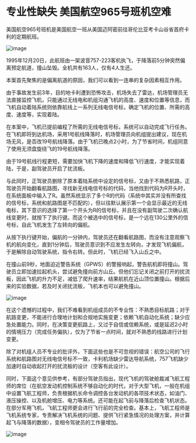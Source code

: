 # 专业性缺失 美国航空965号班机空难

美国航空965号班机是美国航空一班从美国迈阿密前往哥伦比亚考卡山谷省首府卡利的定期航班。

![image](https://github.com/user-attachments/assets/758009c3-12fd-4e44-bd48-98b7ac87ef0b)


1995年12月20日，此航班由一架波音757-223客机执飞，于降落前5分钟突然偏离预定航道，撞山坠毁。全机共有163人，仅有4人生还。

本案首先聚焦的是偏离航道的原因，我们可以看到一连串的复杂因素相互作用。

由于事故发生前3年，目的地卡利遭到恐怖攻击，机场失去了雷达，机场管理员无法直接监控飞机，只能通过无线电和机组沟通飞机的高度、速度和位置等信息，而飞机自动着陆系统则依靠航线上一系列无线电信号标，确定飞机的位置、所需的高度、速度等，实现着陆。

在本案中，飞机已提前编程了所需的无线电信号标，系统可以自动完成飞行任务。在飞机即将到达机场，采用1号航线降落时，机场管理员向机组提出建议，现在机场无风，是否改19号航线降落。由于飞机已晚点2小时，为了节省时间，机组同意了使用无须盘旋绕飞的19号航线降落。

由于19号航线行程更短，需要加快飞机下降的速度和降低飞行速度，才能实现着陆，于是，副驾驶员开启了扰流板。

与此同时，正驾驶员删除了原本着陆系统中设定的信号标，又由于不熟悉航路，正驾驶员开始翻看航路图，寻找新无线电信号标的代码，当他找到代码为R开头时，在系统面板中输入了R。虽然系统显示了多个R的代码（系统中其实并没有所查找的信号标，系统和航路图是不匹配的），但以往默认展示第一个会显示最近的无线电标，其下意识的选择了第一个开头为R的信号标，并且在没有副驾驶二次确认航线变更时，就按下了执行键。而这个被选中的信号标，是一个远在130公里外的信号标，自此飞机发生了左转向的偏航。

从按下执行键开始，偏航的一分钟内，驾驶员还在翻看航路图，而没有注意观察飞机的航向变化，直到1分钟后，驾驶员意识到不应发生左转向，才发现飞机偏航，于是解除自动驾驶系统，指令右转。但此时，飞机已经飞入山丘之中。

在撞山前9秒，地面迫近警告系统（GPWS）的警报响起，警告航机即将撞山。驾驶员立即加速拉起机头，尝试避免撞向前方山丘。但他们忘记关闭之前打开的扰流板，因此飞机的升力不足，减低了爬升速率，结果航机在近山顶位置撞山。根据后来的实验数据，若及时关闭扰流板，飞机本也可以避免撞山。

![image](https://github.com/user-attachments/assets/8bfea9fa-999f-440b-a5e2-5883bd7061fc)


在这个遗憾的过程中，我们不难看到机组成员的不专业性：不熟悉目标航路；对于航路变更，不能进行合理地计划和合规地实施变更；依赖飞机自动化系统；缺少应急处置能力。同时，在决策变更航路上，又过于自信或信赖系统，或是延迟2小时的情境压力（完成任务偏执），仅为了节省一点时间，就对不熟悉的线路进行计划变更。

除了对机组人员不专业的批评外，下面这些也是不可忽视的错误：航空公司的飞行系统和航路图对无线电信号标不一致，卡利机场缺少雷达导航系统，757飞机缺少加速时自动收起打开的扰流板的设计（空客有此设计）。

同时，下面这个意见供参考，有部分驾驶员指出，现代飞机的驾驶舱裁减飞航工程师的席位（在航空发动机控制系统不够自动化的时代，对于大型飞机，一般在机组中设置飞航工程师，负责根据机长命令调控各台发动机的各项技术状态，如油门、液压操控、以及机舱增压、电力等系统。还可能在起飞前与降落后检查飞机状态。在部分军用飞机，飞航工程师更会进行飞行前的完全检查。基本上，飞航工程师是飞机系统专家，专责解决飞机系统的问题、提供飞行紧急情况的处理方案，并计算起飞与降落的数据），变相令驾驶员的工作量增加。

![image](https://github.com/user-attachments/assets/2438322c-3bca-4947-b644-d78befa85efd)
